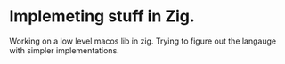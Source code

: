 # Implemeting stuff in Zig. 

Working on a low level macos lib in zig. Trying to figure out the langauge with simpler implementations. 